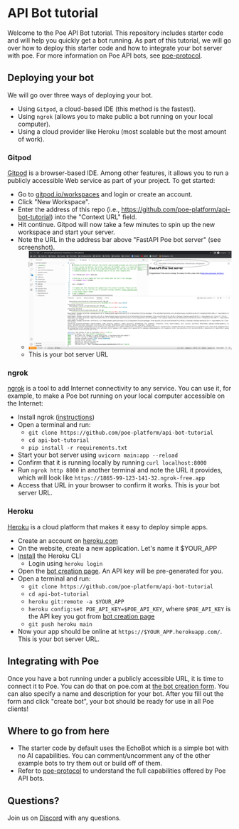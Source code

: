 # API Bot tutorial

Welcome to the Poe API Bot tutorial. This repository includes starter code and will help
you quickly get a bot running. As part of this tutorial, we will go over how to deploy
this starter code and how to integrate your bot server with poe. For more information on
Poe API bots, see [poe-protocol](https://github.com/poe-platform/poe-protocol).

## Deploying your bot

We will go over three ways of deploying your bot.

- Using `Gitpod`, a cloud-based IDE (this method is the fastest).
- Using `ngrok` (allows you to make public a bot running on your local computer).
- Using a cloud provider like Heroku (most scalable but the most amount of work).

### Gitpod

[Gitpod](https://gitpod.io/) is a browser-based IDE. Among other features, it allows you
to run a publicly accessible Web service as part of your project. To get started:

- Go to [gitpod.io/workspaces](https://gitpod.io/workspaces) and login or create an
  account.
- Click "New Workspace".
- Enter the address of this repo (i.e.,
  https://github.com/poe-platform/api-bot-tutorial) into the "Context URL" field.
- Hit continue. Gitpod will now take a few minutes to spin up the new workspace and
  start your server.
- Note the URL in the address bar above "FastAPI Poe bot server" (see screenshot).
  - ![Screenshot of a Gitpod page with the URL for the server circled.](./images/gitpod.png)
  - This is your bot server URL

### ngrok

[ngrok](https://ngrok.com/) is a tool to add Internet connectivity to any service. You
can use it, for example, to make a Poe bot running on your local computer accessible on
the Internet:

- Install ngrok ([instructions](https://ngrok.com/download))
- Open a terminal and run:
  - `git clone https://github.com/poe-platform/api-bot-tutorial`
  - `cd api-bot-tutorial`
  - `pip install -r requirements.txt`
- Start your bot server using `uvicorn main:app --reload`
- Confirm that it is running locally by running `curl localhost:8000`
- Run `ngrok http 8000` in another terminal and note the URL it provides, which will
  look like `https://1865-99-123-141-32.ngrok-free.app`
- Access that URL in your browser to confirm it works. This is your bot server URL.

### Heroku

[Heroku](https://heroku.com) is a cloud platform that makes it easy to deploy simple
apps.

- Create an account on [heroku.com](https://heroku.com)
- On the website, create a new application. Let's name it $YOUR_APP
- [Install](https://devcenter.heroku.com/articles/heroku-cli#install-the-heroku-cli) the
  Heroku CLI
  - Login using `heroku login`
- Open the [bot creation page](https://poe.com/create_bot?api=1). An API key will be
  pre-generated for you.
- Open a terminal and run:
  - `git clone https://github.com/poe-platform/api-bot-tutorial`
  - `cd api-bot-tutorial`
  - `heroku git:remote -a $YOUR_APP`
  - `heroku config:set POE_API_KEY=$POE_API_KEY`, where `$POE_API_KEY` is the API key
    you got from [bot creation page](https://poe.com/create_bot?api=1)
  - `git push heroku main`
- Now your app should be online at `https://$YOUR_APP.herokuapp.com/`. This is your bot
  server URL.

## Integrating with Poe

Once you have a bot running under a publicly accessible URL, it is time to connect it to
Poe. You can do that on poe.com at
[the bot creation form](https://poe.com/create_bot?api=1). You can also specify a name
and description for your bot. After you fill out the form and click "create bot", your
bot should be ready for use in all Poe clients!

## Where to go from here

- The starter code by default uses the EchoBot which is a simple bot with no AI
  capabilities. You can comment/uncomment any of the other example bots to try them out
  or build off of them.
- Refer to [poe-protocol](https://github.com/poe-platform/poe-protocol) to understand
  the full capabilities offered by Poe API bots.

## Questions?

Join us on [Discord](https://discord.gg/TKxT6kBpgm) with any questions.
